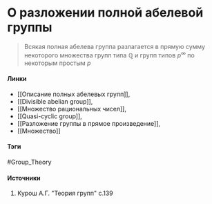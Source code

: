 # О разложении полной абелевой группы
>Всякая полная абелева группа разлагается в прямую сумму некоторого множества групп типа $\mathbb{Q}$ и групп типов $p^\infty$ по некоторым простым $p$

#### Линки
- [[Описание полных абелевых групп]], 
- [[Divisible abelian group]], 
- [[Множество рациональных чисел]], 
- [[Quasi-cyclic group]],
- [[Разложение группы в прямое произведение]],
- [[Множество]]
#### Тэги
 #Group_Theory 
#### Источники
 1. Курош А.Г. "Теория групп" с.139